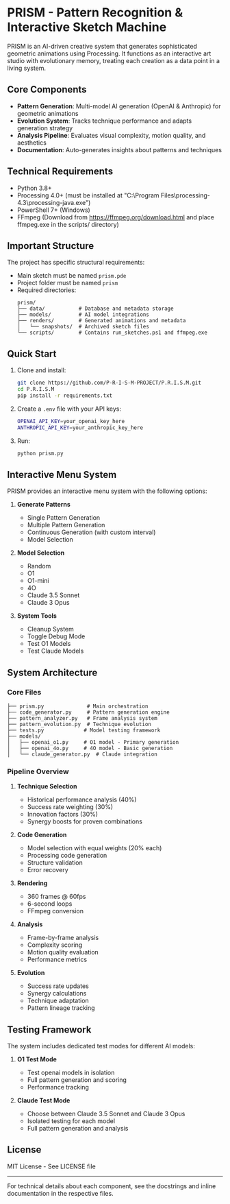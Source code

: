 # PRISM - Pattern Recognition & Interactive Sketch Machine

PRISM is an AI-driven creative system that generates sophisticated geometric animations using Processing. It functions as an interactive art studio with evolutionary memory, treating each creation as a data point in a living system.

## Core Components

- **Pattern Generation**: Multi-model AI generation (OpenAI & Anthropic) for geometric animations
- **Evolution System**: Tracks technique performance and adapts generation strategy
- **Analysis Pipeline**: Evaluates visual complexity, motion quality, and aesthetics
- **Documentation**: Auto-generates insights about patterns and techniques

## Technical Requirements

- Python 3.8+
- Processing 4.0+ (must be installed at "C:\Program Files\processing-4.3\processing-java.exe")
- PowerShell 7+ (Windows)
- FFmpeg (Download from https://ffmpeg.org/download.html and place ffmpeg.exe in the scripts/ directory)

## Important Structure

The project has specific structural requirements:
- Main sketch must be named `prism.pde`
- Project folder must be named `prism`
- Required directories:
  ```
  prism/
  ├── data/           # Database and metadata storage
  ├── models/         # AI model integrations
  ├── renders/        # Generated animations and metadata
  │   └── snapshots/  # Archived sketch files
  └── scripts/        # Contains run_sketches.ps1 and ffmpeg.exe
  ```

## Quick Start

1. Clone and install:
   ```bash
   git clone https://github.com/P-R-I-S-M-PROJECT/P.R.I.S.M.git
   cd P.R.I.S.M
   pip install -r requirements.txt
   ```

2. Create a `.env` file with your API keys:
   ```bash
   OPENAI_API_KEY=your_openai_key_here
   ANTHROPIC_API_KEY=your_anthropic_key_here
   ```

3. Run:
   ```bash
   python prism.py
   ```

## Interactive Menu System

PRISM provides an interactive menu system with the following options:

1. **Generate Patterns**
   - Single Pattern Generation
   - Multiple Pattern Generation
   - Continuous Generation (with custom interval)
   - Model Selection

2. **Model Selection**
   - Random
   - O1
   - O1-mini
   - 4O
   - Claude 3.5 Sonnet
   - Claude 3 Opus

3. **System Tools**
   - Cleanup System
   - Toggle Debug Mode
   - Test O1 Models
   - Test Claude Models

## System Architecture

### Core Files
```
├── prism.py              # Main orchestration
├── code_generator.py     # Pattern generation engine
├── pattern_analyzer.py   # Frame analysis system
├── pattern_evolution.py  # Technique evolution
├── tests.py             # Model testing framework
├── models/              
│   ├── openai_o1.py     # O1 model - Primary generation
│   ├── openai_4o.py     # 4O model - Basic generation
│   └── claude_generator.py  # Claude integration
```

### Pipeline Overview

1. **Technique Selection**
   - Historical performance analysis (40%)
   - Success rate weighting (30%)
   - Innovation factors (30%)
   - Synergy boosts for proven combinations

2. **Code Generation**
   - Model selection with equal weights (20% each)
   - Processing code generation
   - Structure validation
   - Error recovery

3. **Rendering**
   - 360 frames @ 60fps
   - 6-second loops
   - FFmpeg conversion

4. **Analysis**
   - Frame-by-frame analysis
   - Complexity scoring
   - Motion quality evaluation
   - Performance metrics

5. **Evolution**
   - Success rate updates
   - Synergy calculations
   - Technique adaptation
   - Pattern lineage tracking

## Testing Framework

The system includes dedicated test modes for different AI models:

1. **O1 Test Mode**
   - Test openai models in isolation
   - Full pattern generation and scoring
   - Performance tracking

2. **Claude Test Mode**
   - Choose between Claude 3.5 Sonnet and Claude 3 Opus
   - Isolated testing for each model
   - Full pattern generation and analysis

## License

MIT License - See LICENSE file

---

For technical details about each component, see the docstrings and inline documentation in the respective files. 